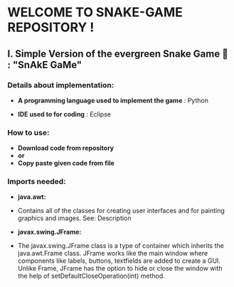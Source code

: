 # WELCOME TO SNAKE-GAME REPOSITORY !

## I. Simple Version of the evergreen Snake Game 🐍 : "SnAkE GaMe"

### Details about implementation:

- **A programming language used to implement the game** : Python

- **IDE used to for coding** : Eclipse

### How to use:
- **Download code from repository**
- **or**
- **Copy paste given code from file**

### Imports needed:
- **java.awt:** 
- Contains all of the classes for creating user interfaces and for painting graphics and images.
See: Description


- **javax.swing.JFrame:**
- The javax.swing.JFrame class is a type of container which inherits the java.awt.Frame class. JFrame works like the main window where components like labels, buttons, textfields are added to create a GUI. Unlike Frame, JFrame has the option to hide or close the window with the help of setDefaultCloseOperation(int) method.

